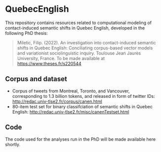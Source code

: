 # QuebecEnglish

This repository contains resources related to computational modeling of contact-induced semantic shifts in Quebec English, developed in the following PhD thesis:

> Miletic, Filip. (2022). An investigation into contact-induced semantic shifts in Quebec English: Conciliating corpus-based vector models and variationist sociolinguistic inquiry. Toulouse Jean Jaurès University, France. To be made available at https://www.theses.fr/s220544

## Corpus and dataset

- Corpus of tweets from Montreal, Toronto, and Vancouver, corresponding to 1.3 billion tokens, and released in form of twitter IDs: http://redac.univ-tlse2.fr/corpus/canen.html
- 80-item test set for binary classifciation of semantic shifts in Quebec English: http://redac.univ-tlse2.fr/misc/canenTestset.html

## Code

The code used for the analyses run in the PhD will be made available here shortly.
